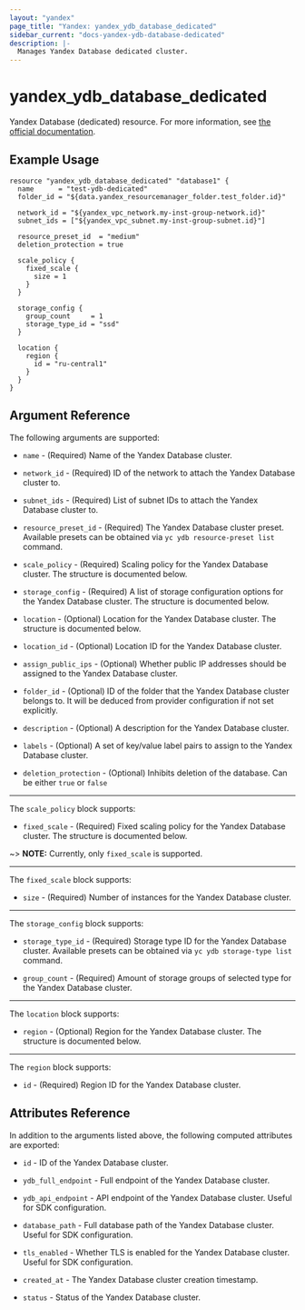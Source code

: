 ```yaml
---
layout: "yandex"
page_title: "Yandex: yandex_ydb_database_dedicated"
sidebar_current: "docs-yandex-ydb-database-dedicated"
description: |-
  Manages Yandex Database dedicated cluster.
---
```


# yandex\_ydb\_database\_dedicated

Yandex Database (dedicated) resource.
For more information, see [the official documentation](https://cloud.yandex.com/en/docs/ydb/concepts/serverless_and_dedicated).

## Example Usage

```hcl
resource "yandex_ydb_database_dedicated" "database1" {
  name      = "test-ydb-dedicated"
  folder_id = "${data.yandex_resourcemanager_folder.test_folder.id}"

  network_id = "${yandex_vpc_network.my-inst-group-network.id}"
  subnet_ids = ["${yandex_vpc_subnet.my-inst-group-subnet.id}"]

  resource_preset_id  = "medium"
  deletion_protection = true

  scale_policy {
    fixed_scale {
      size = 1
    }
  }

  storage_config {
    group_count     = 1
    storage_type_id = "ssd"
  }

  location {
    region {
      id = "ru-central1"
    }
  }
}
```

## Argument Reference

The following arguments are supported:

* `name` - (Required) Name of the Yandex Database cluster.

* `network_id` - (Required) ID of the network to attach the Yandex Database cluster to.

* `subnet_ids` - (Required) List of subnet IDs to attach the Yandex Database cluster to.

* `resource_preset_id` - (Required) The Yandex Database cluster preset.
  Available presets can be obtained via `yc ydb resource-preset list` command.

* `scale_policy` - (Required) Scaling policy for the Yandex Database cluster.
  The structure is documented below.

* `storage_config` - (Required) A list of storage configuration options for the Yandex Database cluster.
  The structure is documented below.

* `location` - (Optional) Location for the Yandex Database cluster.
  The structure is documented below.

* `location_id` - (Optional) Location ID for the Yandex Database cluster.

* `assign_public_ips` - (Optional) Whether public IP addresses should be assigned to the Yandex Database cluster.

* `folder_id` - (Optional) ID of the folder that the Yandex Database cluster belongs to.
  It will be deduced from provider configuration if not set explicitly.

* `description` - (Optional) A description for the Yandex Database cluster.

* `labels` - (Optional) A set of key/value label pairs to assign to the Yandex Database cluster.

* `deletion_protection` - (Optional) Inhibits deletion of the database. Can be either `true` or `false`

---

The `scale_policy` block supports:

* `fixed_scale` - (Required) Fixed scaling policy for the Yandex Database cluster.
  The structure is documented below.

~> **NOTE:** Currently, only `fixed_scale` is supported.

---

The `fixed_scale` block supports:

* `size` - (Required) Number of instances for the Yandex Database cluster.

---

The `storage_config` block supports:

* `storage_type_id` - (Required) Storage type ID for the Yandex Database cluster.
  Available presets can be obtained via `yc ydb storage-type list` command.

* `group_count` - (Required) Amount of storage groups of selected type for the Yandex Database cluster.

---

The `location` block supports:

* `region` - (Optional) Region for the Yandex Database cluster.
  The structure is documented below.

---

The `region` block supports:

* `id` - (Required) Region ID for the Yandex Database cluster.

## Attributes Reference

In addition to the arguments listed above, the following computed attributes are exported:

* `id` - ID of the Yandex Database cluster.

* `ydb_full_endpoint` - Full endpoint of the Yandex Database cluster.

* `ydb_api_endpoint` - API endpoint of the Yandex Database cluster.
  Useful for SDK configuration.

* `database_path` - Full database path of the Yandex Database cluster.
  Useful for SDK configuration.

* `tls_enabled` - Whether TLS is enabled for the Yandex Database cluster.
  Useful for SDK configuration.

* `created_at` - The Yandex Database cluster creation timestamp.

* `status` - Status of the Yandex Database cluster.
